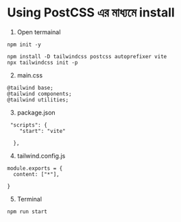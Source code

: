 # Using PostCSS এর মাধ্যমে install

1. Open termainal

```
npm init -y
```

```
npm install -D tailwindcss postcss autoprefixer vite
npx tailwindcss init -p
```

2. main.css

```
@tailwind base;
@tailwind components;
@tailwind utilities;
```

3. package.json

```
 "scripts": {
    "start": "vite"

  },
```

4. tailwind.config.js

```
module.exports = {
  content: ["*"],

}
```

5. Terminal

```
npm run start
```
